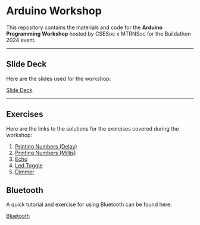 # Arduino Workshop

This repository contains the materials and code for the **Arduino Programming Workshop** hosted by CSESoc x MTRNSoc for the Buildathon 2024 event.

---

## Slide Deck

Here are the slides used for the workshop:

[Slide Deck](https://docs.google.com/presentation/d/1xtFc0-bcGbDQ6RM8ep8WdPHvR7mKjDzrsEryHeczaHc/edit?usp=sharing)

---

## Exercises

Here are the links to the solutions for the exercises covered during the workshop:

1. [Printing Numbers (Delay)](./PrintingNumbersDelay/PrintingNumbersDelay.ino)
1. [Printing Numbers (Millis)](./PrintingNumbersMillis/PrintingNumbersMillis.ino)
2. [Echo](./Echo/Echo.ino)
3. [Led Toggle](./LEDToggle/LEDToggle.ino)
4. [Dimmer](./Dimmer/Dimmer.ino)

## Bluetooth

A quick tutorial and exercise for using Bluetooth can be found here:

[Bluetooth](./Bluetooth/README.md)